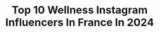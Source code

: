---
title: Top 10 Wellness Instagram Influencers In France In 2024
description: >-
  Find top wellness Instagram influencers in France in 2024. Most popular hashtags: #summer #paris #summervibes.
platform: Instagram
hits: 202
text_top: Analyze the best Instagram profiles on inBeat.
text_bottom: inBeat holds 202 Instagram influencers like this in France for you to connect with.
profiles:
  - username: "emmanuelleberne"
    fullname: >-
      Emmanuelle Berne
    bio: >-
      Mum / Dancer / Choreography Director 💃🏼 DANCING WITH THE STARS 🇫🇷 💃🏼 MIRA QUIEN BAILA 🇺🇸🇲🇽 ✍🏻 Sports & Wellness Columnist 🧘🏼‍♀️💪🏻🤰🏼@magicmaman_com
    location: "France"
    followers: 110807
    engagement: 569
    commentsToLikes: 0.031514
    id: ck0u93wxf8w3y0i19mhdoxw0f
    verified: true
    hashtags: "#be, #bachata, #trend, #momsofinsta"
  - username: "ellengamper"
    fullname: >-
      Ellen Gamper
    bio: >-
      📍vienna health, wellness & lifestyle medical student model @fotogenmodels @elitela @karinmodels_official @megamodelagency @firstlondon @thetribemodels
    location: "France"
    followers: 37342
    engagement: 1153
    commentsToLikes: 0.006123
    id: ck6tm7gmn7bh70j714qne7qif
    verified: false
    hashtags: "#sportyandrich"
  - username: "fabiograngeon"
    fullname: >-
      Fabio Grangeon
    bio: >-
      Travel Host, Creative Director, Curious Epicurean Adventure | Wellness | Art de vivre I Family 🎞️ @fgshutter 🍴 @kollection.taiwan 🐋 @wildoceantaiwan
    location: "France"
    followers: 165190
    engagement: 372
    commentsToLikes: 0.005488
    id: ck15qnaqx3ose0i192xs7fobr
    verified: true
    hashtags: "#urban331, #quarantine, #roadtrip, #teatime"
  - username: "lauravizla"
    fullname: >-
      Laura Vizla
    bio: >-
      Tink 🧚🏻 everything fashion, beauty, wellness trust me series - try things I love collabs | modeling laura.vizla@collex.agency
    location: "France"
    followers: 60953
    engagement: 330
    commentsToLikes: 0.003029
    id: ck5ca8ocecx900i11ptrkt4fg
    verified: false
    hashtags: "#lumiglotion, #rekl, #armanimakeup, #advertisement"
  - username: "sofiaghzl"
    fullname: >-
      Sofia Lefebvre🦋
    bio: >-
      Lyon & Paris Wellness addict • Running lover No rain ♡ No flowers 𝑯𝑴 1h46’06 | 𝟏𝟎𝑲𝑴 47’19 💌 sofia@e-idols.com
    location: "France"
    followers: 35217
    engagement: 330
    commentsToLikes: 0.019071
    id: ck0tyh4i4msqg0i19ot564mpv
    verified: false
    hashtags: "#paris, #nyc, #summer, #coffee"
  - username: "theglitteringunknown"
    fullname: >-
      Emily 🇺🇸🇫🇷
    bio: >-
      ✨American in Paris #glitteringparis ✨Freelance social media strategist & copywriter ✨ Expat life + @theparisguide + wellness 📍NC
    location: "France"
    followers: 36362
    engagement: 325
    commentsToLikes: 0.046811
    id: ck5c2dcy9x19t0i11tk2hke0h
    verified: false
    hashtags: "#jaimelapaca, #seemyparis, #glitteringparis, #cetetejevisitelafrance"
  - username: "myrtokalogeropoulou"
    fullname: >-
      Myrto Kalogeropoulou | Fitness & Wellness
    bio: >-
      🏃🏼‍♀️Pilates/ Fitness Expert #OnlineTrainingCoach Fitness & Wellness Retreats Marathon Runner Ambassador @underarmourwomen @garmingreece
    location: "France"
    followers: 15592
    engagement: 482
    commentsToLikes: 0.016659
    id: ck15pg5afxpj80i19j64g04wq
    verified: false
    hashtags: "#summeringreece, #greekislands, #myrtokalogeropoulou, #summer"
  - username: "alexissparkss"
    fullname: >-
      ALEXIS  SPARKS
    bio: >-
      wellness, lifestyle & fashion 190k on YT Founder @selphmadeofficial Become a publisher: @acceleratedpublishing Represented by: @timelessmgmtgroup
    location: "France"
    followers: 18376
    engagement: 275
    commentsToLikes: 0.012577
    id: cky723wsxjlg60j235qh1qm4g
    verified: false
    hashtags: "#walmart, #walmartcreator, #walmartpartner, #walmartcreators"
  - username: "christellejavelier"
    fullname: >-
      CHRISTELLE JAVELIER
    bio: >-
      💪🏼 Personal trainer & Wellness Coach 🌈 Founder of @activreguide Studio 📍New Caledonia ⬇️ My Blog ⬇️
    location: "France"
    followers: 28855
    engagement: 219
    commentsToLikes: 0.051608
    id: ck14ky62lrwvd0i19005noapy
    verified: false
    hashtags: "#pregnancydiary, #sunset, #2023recap, #babygirl"
  - username: "magic.tia"
    fullname: >-
      Laetitia Tia Genet  ☽ ❍ ☾
    bio: >-
      Mannequin 🪽 Lifestyle, Luxury hospitality, Wellness, Beauty🌸 Veggie girl & Animal lover 🐰🐮🐎 ✉️ laetitia.genet@icloud.com
    location: "France"
    followers: 91193
    engagement: 171
    commentsToLikes: 0.037876
    id: ck0w5snu958w70i19ouq66haz
    verified: false
    hashtags: "#adoptdontshop, #paris, #magictiastyle, #skincaretips"
---